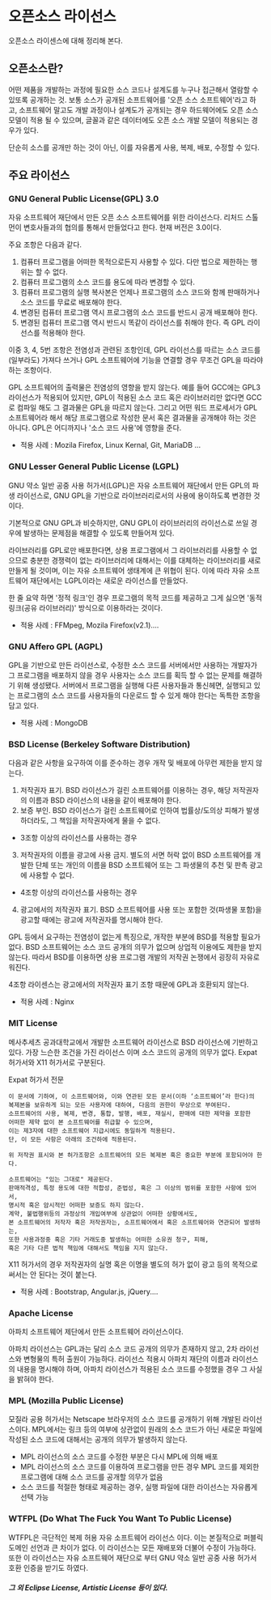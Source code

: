 # 오픈소스 라이선스
오픈소스 라이센스에 대해 정리해 본다.

## 오픈소스란?

어떤 제품을 개발하는 과정에 필요한 소스 코드나 설계도를 누구나 접근해서 열람할 수 있또록 공개하는 것. 보통 소스가 공개된 소프트웨어를 '오픈 소스 소프트웨어'라고 하고, 소프트웨어 말고도 개발 과정이나 설계도가 공개되는 경우 하드웨어에도 오픈 소스 모델이 적용 될 수 있으며, 글꼴과 같은 데이터에도 오픈 소스 개발 모델이 적용되는 경우가 있다.

단순히 소스를 공개만 하는 것이 아닌, 이를 자유롭게 사용, 복제, 배포, 수정할 수 있다.

## 주요 라이선스

### GNU General Public License(GPL) 3.0
자유 소프트웨어 재단에서 만든 오픈 소스 소프트웨어를 위한 라이선스다. 리처드 스톨먼이 변호사들과의 협의를 통해서 만들었다고 한다. 현재 버전은 3.0이다.

주요 조항은 다음과 같다.

1. 컴퓨터 프로그램을 어떠한 목적으로든지 사용할 수 있다. 다만 법으로 제한하는 행위는 할 수 없다.
2. 컴퓨터 프로그램의 소스 코드를 용도에 따라 변경할 수 있다.
3. 컴퓨터 프로그램의 실행 복사본은 언제나 프로그램의 소스 코드와 함께 판매하거나 소스 코드를 무료로 배포해야 한다.
4. 변경된 컴퓨터 프로그램 역시 프로그램의 소스 코드를 반드시 공개 배포해야 한다.
5. 변경된 컴퓨터 프로그램 역시 반드시 똑같이 라이선스를 취해야 한다. 즉 GPL 라이선스를 적용해야 한다.

이중 3, 4, 5번 조항은 전염성과 관련된 조항인데, GPL 라이선스를 따르는 소스 코드를 (일부라도) 가져다 쓰거나 GPL 소프트웨어에 기능을 연결할 경우 무조건 GPL을 따라야 하는 조항이다.

GPL 소프트웨어의 출력물은 전염성의 영향을 받지 않는다. 예를 들어 GCC에는 GPL3 라이선스가 적용되어 있지만, GPL이 적용된 소스 코드 혹은 라이브러리만 없다면 GCC로 컴파일 해도 그 결과물은 GPL을 따르지 않는다.
그리고 어떤 워드 프로세서가 GPL 소프트웨어라 해서 해당 프로그램으로 작성한 문서 혹은 결과물을 공개해야 하는 것은 아니다. GPL은 어디까지나 '소스 코드 사용'에 영향을 준다.

- 적용 사례 : Mozila Firefox, Linux Kernal, Git, MariaDB ...


### GNU Lesser General Public License (LGPL)

GNU 약소 일반 공중 사용 허가서(LGPL)은 자유 소프트웨어 재단에서 만든 GPL의 파생 라이선스로, GNU GPL을 기반으로 라이브러리로서의 사용에 용이하도록 변경한 것이다.

기본적으로 GNU GPL과 비슷하지만, GNU GPL이 라이브러리의 라이선스로 쓰일 경우에 발생하는 문제점을 해결할 수 있도록 만들어져 있다.

라이브러리를 GPL로만 배포한다면, 상용 프로그램에서 그 라이브러리를 사용할 수 없으므로 충분한 경쟁력이 없는 라이브러리에 대해서는 이를 대체하는 라이브러리를 새로 만들게 될 것이며, 이는 자유 소프트웨어 생태계에 큰 위협이 된다. 이에 따라 자유 소프트웨어 재단에서는 LGPL이라는 새로운 라이선스를 만들었다.

한 줄 요약 하면 '정적 링크'인 경우 프로그램의 목적 코드를 제공하고 그게 싫으면 '동적 링크(공유 라이브러리)' 방식으로 이용하라는 것이다.

- 적용 사례 : FFMpeg, Mozila Firefox(v2.1)....

### GNU Affero GPL (AGPL)
GPL을 기반으로 만든 라이선스로, 수정한 소스 코드를 서버에서만 사용하는 개발자가 그 프로그램을 배포하지 않을 경우 사용자는 소스 코드를 획득 할 수 없는 문제를 해결하기 위해 생성됐다. 서버에서 프로그램을 실행해 다른 사용자들과 통신헤면, 실행되고 있는 프로그램의 소스 코드를 사용자들의 다운로드 할 수 있게 해야 한다는 독특한 조항을 담고 있다.

- 적용 사례 :  MongoDB

### BSD License (Berkeley Software Distribution)
다음과 같은 사항을 요구하여 이를 준수하는 경우 개작 및 배포에 아무런 제한을 받지 않는다.

1. 저작권자 표기. BSD 라이선스가 걸린 소프트웨어를 이용하는 경우, 해당 저작권자의 이름과 BSD 라이선스의 내용을 같이 배포해야 한다.
2. 보증 부인. BSD 라이선스가 걸린 소프트웨어로 인하여 법률상/도의상 피해가 발생하더라도, 그 책임을 저작권자에게 물을 수 없다.

+ 3조항 이상의 라이선스를 사용하는 경우
3. 저작권자의 이름을 광고에 사용 금지. 별도의 서면 허락 없이 BSD 소프트웨어를 개발한 단체 또는 개인의 이름을 BSD 소프트웨어 또는 그 파생물의 추천 및 판촉 광고에 사용할 수 없다.

+ 4조항 이상의 라이선스를 사용하는 경우
4. 광고에서의 저작권자 표기. BSD 소프트웨어를 사용 또는 포함한 것(파생물 포함)을 광고할 때에는 광고에 저작권자를 명시해야 한다.

GPL 등에서 요구하는 전염성이 없는게 특징으로, 개작한 부분에 BSD를 적용할 필요가 없다. BSD 소프트웨어는 소스 코드 공개의 의무가 없으며 상업적 이용에도 제한을 받지 않는다. 따라서 BSD를 이용하면 상용 프로그램 개발의 저작권 논쟁에서 굉장히 자유로워진다.

4조항 라이센스는 광고에서의 저작권자 표기 조항 때문에 GPL과 호환되지 않는다.

- 적용 사례 : Nginx

### MIT License

메사추세츠 공과대학교에서 개발한 소프트웨어 라이선스로 BSD 라이선스에 기반하고 있다. 가장 느슨한 조건을 가진 라이선스 이며 소스 코드의 공개의 의무가 없다. Expat 허가서와 X11 허가서로 구분된다.

Expat 허가서 전문

    이 문서에 기하여, 이 소프트웨어와, 이와 연관된 모든 문서(이하 ‘소프트웨어’라 한다)의
    복제본을 보유하게 되는 모든 사용자에 대하여, 다음의 권한이 무상으로 부여된다.
    소프트웨어의 사용, 복제, 변경, 통합, 발행, 배포, 재실시, 판매에 대한 제약을 포함한
    어떠한 제약 없이 본 소프트웨어를 취급할 수 있으며,
    이는 제3자에 대한 소프트웨어 지급시에도 동일하게 적용된다.
    단, 이 모든 사항은 아래의 조건하에 적용된다.

    위 저작권 표시와 본 허가조항은 소프트웨어의 모든 복제본 혹은 중요한 부분에 포함되어야 한다.

    소프트웨어는 "있는 그대로" 제공된다.
    판매적격성, 특정 용도에 대한 적합성, 준법성, 혹은 그 이상의 범위를 포함한 사항에 있어서,
    명시적 혹은 암시적인 어떠한 보증도 하지 않는다.
    계약, 불법행위등의 과정상의 개입여부에 상관없이 어떠한 상황에서도,
    본 소프트웨어의 저작자 혹은 저작권자는, 소프트웨어에서 혹은 소프트웨어와 연관되어 발생하는,
    또한 사용과정중 혹은 기타 거래도중 발생하는 어떠한 소유권 청구, 피해,
    혹은 기타 다른 법적 책임에 대해서도 책임을 지지 않는다.

X11 허가서의 경우 저작권자의 실명 혹은 이명을 별도의 허가 없이 광고 등의 목적으로 써서는 안 된다는 것이 붙는다.

- 적용 사례 : Bootstrap, Angular.js, jQuery....

### Apache License
아파치 소프트웨어 제단에서 만든 소프트웨어 라이선스이다.

아파치 라이선스는 GPL과는 달리 소스 코드 공개의 의무가 존재하지 않고, 2차 라이선스와 변형물의 특허 출원이 가능하다. 라이선스 적용시 아파치 재단의 이름과 라이선스의 내용을 명시해야 하며, 아파치 라이선스가 적용된 소스 코드를 수정했을 경우 그 사실을 밝혀야 한다.

### MPL (Mozilla Public License)
모질라 공용 허가서는 Netscape 브라우저의 소스 코드를 공개하기 위해 개발된 라이선스이다. MPL에서는 링크 등의 여부에 상관없이 원래의 소스 코드가 아닌 새로운 파일에 작성된 소스 코드에 대해서는 공개의 의무가 발생하지 않는다.

- MPL 라이선스의 소스 코드를 수정한 부분은 다시 MPL에 의해 배포
- MPL 라이선스의 소스 코드를 이용하여 프로그램을 만든 경우 MPL 코드를 제외한 프로그램에 대해 소스 코드를 공개할 의무가 없음
- 소스 코드를 적절한 형태로 제공하는 경우, 실행 파일에 대한 라이선스는 자유롭게 선택 가능

### WTFPL (Do What The Fuck You Want To Public License)
WTFPL은 극단적인 복제 허용 자유 소프트웨어 라이선스 이다. 이는 본질적으로 퍼블릭 도메인 선언과 큰 차이가 없다. 이 라이선스는 모든 재배포와 더불어 수정이 가능하다. 또한 이 라이선스는 자유 소프트웨어 재단으로 부터 GNU 약소 일반 공중 사용 허가서 호환 인증을 받기도 하였다.


##### 그 외 Eclipse License, Artistic License 등이 있다.
